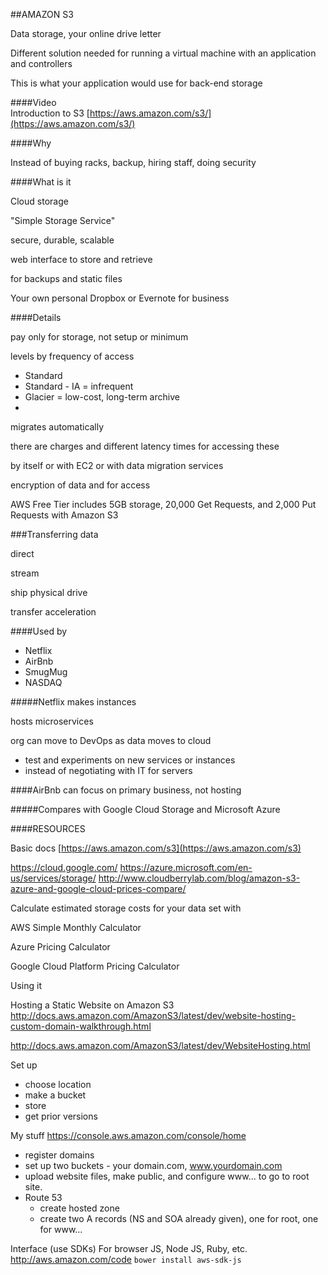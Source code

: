 ##AMAZON S3

Data storage, your online drive letter

Different solution needed for running a virtual machine with an application and controllers

This is what your application would use for back-end storage

####Video  
Introduction to S3 [https://aws.amazon.com/s3/](https://aws.amazon.com/s3/)

####Why

Instead of buying racks, backup, hiring staff, doing security

####What is it

Cloud storage

"Simple Storage Service"

secure, durable, scalable

web interface to store and retrieve

for backups and static files

Your own personal Dropbox or Evernote for business

####Details

pay only for storage, not setup or minimum

levels by frequency of access
- Standard
- Standard - IA = infrequent
- Glacier = low-cost, long-term archive
- 
migrates automatically

there are charges and different latency times for accessing these

by itself or with EC2 or with data migration services

encryption of data and for access

AWS Free Tier includes 5GB storage, 20,000 Get Requests, and 2,000 Put Requests with Amazon S3

###Transferring data

direct

stream

ship physical drive

transfer acceleration

####Used by

- Netflix
- AirBnb
- SmugMug
- NASDAQ

#####Netflix
makes instances

hosts microservices

org can move to DevOps as data moves to cloud

- test and experiments on new services or instances
- instead of negotiating with IT for servers

####AirBnb
can focus on primary business, not hosting

#####Compares with Google Cloud Storage and Microsoft Azure

####RESOURCES

Basic docs
[https://aws.amazon.com/s3](https://aws.amazon.com/s3)

https://cloud.google.com/
https://azure.microsoft.com/en-us/services/storage/
http://www.cloudberrylab.com/blog/amazon-s3-azure-and-google-cloud-prices-compare/

Calculate estimated storage costs for your data set with

AWS Simple Monthly Calculator

Azure Pricing Calculator

Google Cloud Platform Pricing Calculator

Using it

Hosting a Static Website on Amazon S3
http://docs.aws.amazon.com/AmazonS3/latest/dev/website-hosting-custom-domain-walkthrough.html

http://docs.aws.amazon.com/AmazonS3/latest/dev/WebsiteHosting.html

Set up
- choose location
- make a bucket
- store
- get prior versions

My stuff
https://console.aws.amazon.com/console/home

- register domains
- set up two buckets - your domain.com, www.yourdomain.com
- upload website files, make public, and configure www... to go to root site.
- Route 53
    - create hosted zone
    - create  two A records (NS and SOA already given), one for root, one for www...

Interface (use SDKs)
For browser JS, Node JS, Ruby, etc.
http://aws.amazon.com/code
`bower install aws-sdk-js`

